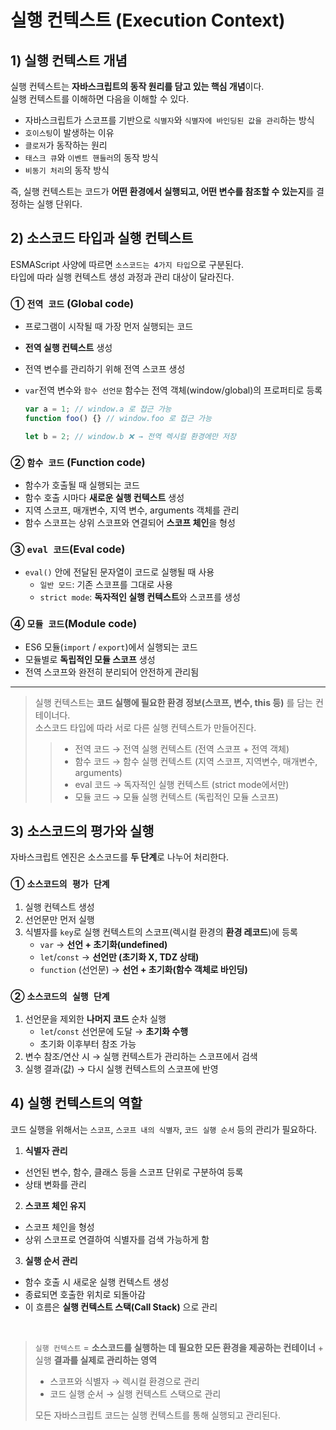 # 실행 컨텍스트 (Execution Context)

## 1) 실행 컨텍스트 개념

실행 컨텍스트는 **자바스크립트의 동작 원리를 담고 있는 핵심 개념**이다.  
실행 컨텍스트를 이해하면 다음을 이해할 수 있다.

- 자바스크립트가 스코프를 기반으로 `식별자`와 `식별자에 바인딩된 값을 관리`하는 방식
- `호이스팅`이 발생하는 이유
- `클로저`가 동작하는 원리
- `태스크 큐`와 `이벤트 핸들러`의 동작 방식
- `비동기 처리`의 동작 방식

즉, 실행 컨텍스트는 코드가 **어떤 환경에서 실행되고, 어떤 변수를 참조할 수 있는지**를 결정하는 실행 단위다.

## 2) 소스코드 타입과 실행 컨텍스트

ESMAScript 사양에 따르면 `소스코드는 4가지 타입`으로 구분된다.  
타입에 따라 실행 컨텍스트 생성 과정과 관리 대상이 달라진다.

### ① `전역 코드` (Global code)

- 프로그램이 시작될 때 가장 먼저 실행되는 코드
- **전역 실행 컨텍스트** 생성
- 전역 변수를 관리하기 위해 전역 스코프 생성
- `var`전역 변수와 `함수 선언문` 함수는 전역 객체(window/global)의 프로퍼티로 등록

  ```js
  var a = 1; // window.a 로 접근 가능
  function foo() {} // window.foo 로 접근 가능

  let b = 2; // window.b ❌ → 전역 렉시컬 환경에만 저장
  ```

### ② `함수 코드` (Function code)

- 함수가 호출될 때 실행되는 코드
- 함수 호출 시마다 **새로운 실행 컨텍스트** 생성
- 지역 스코프, 매개변수, 지역 변수, arguments 객체를 관리
- 함수 스코프는 상위 스코프와 연결되어 **스코프 체인**을 형성

### ③ `eval 코드`(Eval code)

- `eval()` 안에 전달된 문자열이 코드로 실행될 때 사용
  - `일반 모드`: 기존 스코프를 그대로 사용
  - `strict mode`: **독자적인 실행 컨텍스트**와 스코프를 생성

### ④ `모듈 코드`(Module code)

- ES6 모듈(`import` / `export`)에서 실행되는 코드
- 모듈별로 **독립적인 모듈 스코프** 생성
- 전역 스코프와 완전히 분리되어 안전하게 관리됨

---

> 실행 컨텍스트는 **코드 실행에 필요한 환경 정보(스코프, 변수, this 등)** 를 담는 컨테이너다.  
> 소스코드 타입에 따라 서로 다른 실행 컨텍스트가 만들어진다.
>
> > - 전역 코드 → 전역 실행 컨텍스트 (전역 스코프 + 전역 객체)
> > - 함수 코드 → 함수 실행 컨텍스트 (지역 스코프, 지역변수, 매개변수, arguments)
> > - eval 코드 → 독자적인 실행 컨텍스트 (strict mode에서만)
> > - 모듈 코드 → 모듈 실행 컨텍스트 (독립적인 모듈 스코프)

## 3) 소스코드의 평가와 실행

자바스크립트 엔진은 소스코드를 **두 단계**로 나누어 처리한다.

### ① `소스코드의 평가 단계`

1. 실행 컨텍스트 생성
2. 선언문만 먼저 실행
3. 식별자를 `key`로 실행 컨텍스트의 스코프(렉시컬 환경의 **환경 레코드**)에 등록
   - `var` → **선언 + 초기화(undefined)**
   - `let`/`const` → **선언만 (초기화 X, TDZ 상태)**
   - `function` (선언문) → **선언 + 초기화(함수 객체로 바인딩)**

### ② `소스코드의 실행 단계`

1. 선언문을 제외한 **나머지 코드** 순차 실행
   - `let`/`const` 선언문에 도달 → **초기화 수행**
   - 초기화 이후부터 참조 가능
2. 변수 참조/연산 시 → 실행 컨텍스트가 관리하는 스코프에서 검색
3. 실행 결과(걊) → 다시 실행 컨텍스트의 스코프에 반영

## 4) 실행 컨텍스트의 역할

코드 실행을 위해서는 `스코프`, `스코프 내의 식별자`, `코드 실행 순서` 등의 관리가 필요하다.

1. **식별자 관리**

- 선언된 변수, 함수, 클래스 등을 스코프 단위로 구분하여 등록
- 상태 변화를 관리

2. **스코프 체인 유지**

- 스코프 체인을 형성
- 상위 스코프로 연결하여 식별자를 검색 가능하게 함

3. **실행 순서 관리**

- 함수 호출 시 새로운 실행 컨텍스트 생성
- 종료되면 호출한 위치로 되돌아감
- 이 흐름은 **실행 컨텍스트 스택(Call Stack)** 으로 관리

<br />

> `실행 컨텍스트` = **소스코드를 실행하는 데 필요한 모든 환경을 제공하는 컨테이너** + 실행 **결과를 실제로 관리하는 영역**
>
> - 스코프와 식별자 → 렉시컬 환경으로 관리
> - 코드 실행 순서 → 실행 컨텍스트 스택으로 관리
>
> 모든 자바스크립트 코드는 실행 컨텍스트를 통해 실행되고 관리된다.

<br />
